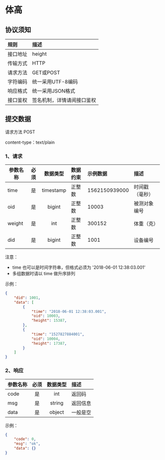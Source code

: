 # 体高

## 协议须知

|规则|描述|
|:-|:-|
|接口地址|height|
|传输方式|HTTP|
|请求方法|GET或POST|
|字符编码|统一采用UTF-8编码|
|响应格式|统一采用JSON格式|
|接口鉴权|签名机制，详情请阅接口鉴权|

## 提交数据

请求方法 POST

content-type：text/plain

### 1、请求

|参数名称|必须|数据类型|数据约束|示例数据|描述|
|-|:-:|:-:|:-|:-|:-|
|time|是|timestamp|正整数|1562150939000|时间戳（毫秒）|
|oid|是|bigint|正整数|10003|被测对象编号|
|weight|是|int|正整数|300152|体重（克）|
|did|是|bigint|正整数|1001|设备编号|

注意：

* time 也可以是时间字符串，但格式必须为 '2018-06-01 12:38:03.001'
* 多组数据时请以 time 做升序排列

示例：
```json
{
    "did": 1001,
    "data": [
        {
            "time": "2018-06-01 12:38:03.001",
            "oid": 10003,
            "height": 15387,
        },
        {
            "time": "1527827884001",
            "oid": 10004,
            "height": 17387,
        }
    ]
}
```

### 2、响应

|参数名称|必须|数据类型|描述|
|-|:-:|:-:|:-|
|code|是|int|返回码|
|msg|是|string|返回信息|
|data|是|object|一般是空|

示例：

```json
{
    "code": 0,
    "msg": "ok",
    "data": {}
}
```
